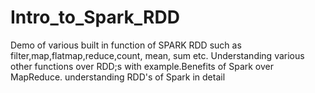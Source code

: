 # Intro_to_Spark_RDD
Demo of various built in function of SPARK RDD such as filter,map,flatmap,reduce,count, mean, sum etc. Understanding various other functions over RDD;s with example.Benefits of Spark over MapReduce. understanding RDD's of Spark in detail
